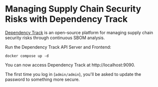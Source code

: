 # Managing Supply Chain Security Risks with Dependency Track

[Dependency Track](https://dependencytrack.org) is an open-source platform for managing supply chain security risks
through continuous SBOM analysis.

Run the Dependency Track API Server and Frontend:

```shell
docker compose up -d
```

You can now access Dependency Track at http://localhost:9090.

The first time you log in (`admin/admin`), you'll be asked to update the password to something more secure.

